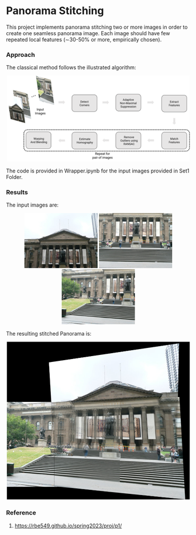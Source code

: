 ﻿# Panorama Stitching

This project implements panorama stitching two or more images in order to create one seamless panorama image. Each image should have few repeated local features (∼30-50% or more, empirically chosen).

### Approach

The classical method follows the illustrated algorithm:

<p align="center">
  <img src="Assets\panoalgo.png" alt="euroc_mh_01_easy" width="500"/>
</p>

The code is provided in Wrapper.ipynb for the input images provided in Set1 Folder.

### Results

The input images are:

<p align="center">
  <img src="Set1\1.jpg" alt="1" width="200"/>
  <img src="Set1\2.jpg" alt="2" width="200"/>
  <img src="Set1\3.jpg" alt="3" width="200"/>
</p>

The resulting stitched Panorama is:
<p align="center">
  <img src="Assets\pano_result.png" alt="euroc_mh_01_easy" width="500"/>
</p>


### Reference
1. https://rbe549.github.io/spring2023/proj/p1/
